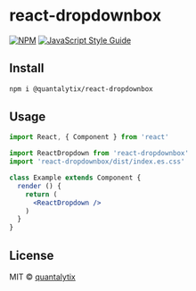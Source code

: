 # react-dropdownbox

> 

[![NPM](https://img.shields.io/npm/v/@quantalytix/react-dropdownbox.svg)](https://www.npmjs.com/package/@quantalytix/react-dropdownbox) [![JavaScript Style Guide](https://img.shields.io/badge/code_style-standard-brightgreen.svg)](https://standardjs.com)

## Install

```bash
npm i @quantalytix/react-dropdownbox
```

## Usage

```jsx
import React, { Component } from 'react'

import ReactDropdown from 'react-dropdownbox'
import 'react-dropdownbox/dist/index.es.css'

class Example extends Component {
  render () {
    return (
      <ReactDropdown />
    )
  }
}
```

## License

MIT © [quantalytix](https://github.com/quantalytix)
